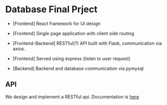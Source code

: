 # Database Final Prject

* [Frontend] React framework for UI design

* [Frontend] Single page application with client side routing

* [Frontend-Backend] RESTful(?) API built with Flask, communication via axios.

* [Frontend] Served using express (listen to user request)

* [Backend] Backend and database communication via pymysql

## API 

We design and implement a RESTful api. Documentation is [here](./doc/api/README.md)
